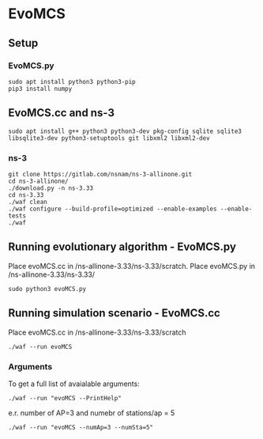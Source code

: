 # EvoMCS

## Setup

### EvoMCS.py
```
sudo apt install python3 python3-pip
pip3 install numpy 
```

## EvoMCS.cc and ns-3
```
sudo apt install g++ python3 python3-dev pkg-config sqlite sqlite3 libsqlite3-dev python3-setuptools git libxml2 libxml2-dev
```
### ns-3
```
git clone https://gitlab.com/nsnam/ns-3-allinone.git
cd ns-3-allinone/
./download.py -n ns-3.33
cd ns-3.33
./waf clean
./waf configure --build-profile=optimized --enable-examples --enable-tests
./waf
```

## Running evolutionary algorithm - EvoMCS.py
Place evoMCS.cc in /ns-allinone-3.33/ns-3.33/scratch.
Place evoMCS.py in /ns-allinone-3.33/ns-3.33/

```
sudo python3 evoMCS.py
```

## Running simulation scenario - EvoMCS.cc
Place evoMCS.cc in /ns-allinone-3.33/ns-3.33/scratch

```
./waf --run evoMCS
```
### Arguments
To get a full list of avaialable arguments:
```
./waf --run "evoMCS --PrintHelp"
```

e.r. number of AP=3 and numebr of stations/ap = 5
```
./waf --run "evoMCS --numAp=3 --numSta=5"
```
